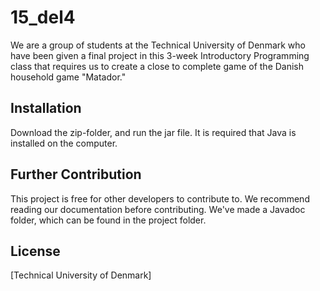 # 15_del4
We are a group of students at the Technical University of Denmark who have been given a final project in this 3-week Introductory Programming class that requires us to create a close to complete game of the Danish household game "Matador." 

## Installation
Download the zip-folder, and run the jar file.
It is required that Java is installed on the computer. 

## Further Contribution
This project is free for other developers to contribute to. 
We recommend reading our documentation before contributing. We've made a Javadoc folder, which can be found in the project folder.   

## License
[Technical University of Denmark]
